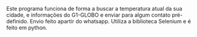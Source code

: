 Este programa funciona de forma a buscar a temperatura atual da sua cidade, e informações do G1-GLOBO e enviar para algum contato pré-definido.
Envio feito apartir do whatsapp.
Utiliza a biblioteca Selenium e é feito em python.
